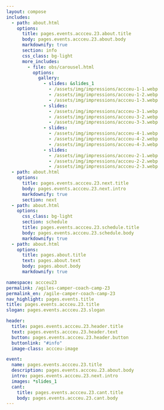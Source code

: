 ```yaml
---
layout: compose
includes:
  - path: about.html 
    options:
      title: pages.events.accceu.23.about.title
      body: pages.events.accceu.23.about.body
      markdownify: true
      section: info
      css_class: bg-light
      more_includes:
        - file: obs/carousel.html
          options:
            gallery:
              - slides: &slides_1
                - /assets/img/impressions/accceu-1-1.webp
                - /assets/img/impressions/accceu-1-2.webp
                - /assets/img/impressions/accceu-1-3.webp
              - slides:
                - /assets/img/impressions/accceu-3-1.webp
                - /assets/img/impressions/accceu-3-2.webp
                - /assets/img/impressions/accceu-3-3.webp
              - slides:
                - /assets/img/impressions/accceu-4-1.webp
                - /assets/img/impressions/accceu-4-2.webp
                - /assets/img/impressions/accceu-4-3.webp
              - slides:
                - /assets/img/impressions/accceu-2-1.webp
                - /assets/img/impressions/accceu-2-2.webp
                - /assets/img/impressions/accceu-2-3.webp
  - path: about.html 
    options:
      title: pages.events.accceu.23.next.title
      body: pages.events.accceu.23.next.intro
      markdownify: true
      section: next
  - path: about.html
    options:
      css_class: bg-light
      section: schedule
      title: pages.events.accceu.23.schedule.title
      body: pages.events.accceu.23.schedule.body
      markdownify: true
  - path: about.html
    options:
      title: pages.about.title
      text: pages.about.text
      body: pages.about.body
      markdownify: true

namespace: accceu23
permalink: /agiles-camper-coach-camp-23
permalink_en: /agile-camper-coach-camp-23
nav_highlight: pages.events.title
title: pages.events.accceu.23.title
slogan: pages.events.accceu.23.slogan

header:
  title: pages.events.accceu.23.header.title
  text: pages.events.accceu.23.header.text
  button: pages.events.accceu.23.header.button
  buttonlink: "#info"
  image-class: accceu-image

event: 
  name: pages.events.accceu.23.title
  description: pages.events.accceu.23.about.body
  intro: pages.events.accceu.23.next.intro
  images: *slides_1
  cant:
    title: pages.events.accceu.23.cant.title
    body: pages.events.accceu.23.cant.body
---
```

